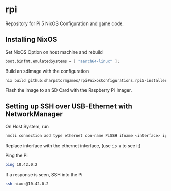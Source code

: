 # rpi

Repository for Pi 5 NixOS Configuration and game code.

## Installing NixOS

Set NixOS Option on host machine and rebuild
```nix
boot.binfmt.emulatedSystems = [ "aarch64-linux" ];
```

Build an sdImage with the configuration
```sh
nix build github:sharpstormgames/rpi#nixosConfigurations.rpi5-installer.config.system.build.sdImage
```

Flash the image to an SD Card with the Raspberry Pi Imager.

## Setting up SSH over USB-Ethernet with NetworkManager

On Host System, run
```sh
nmcli connection add type ethernet con-name PiSSH ifname <interface> ipv4.method shared
```

Replace interface with the ethernet interface, (use `ip a` to see it)

Ping the Pi
```sh
ping 10.42.0.2
```

If a response is seen, SSH into the Pi
```sh
ssh nixos@10.42.0.2
```
